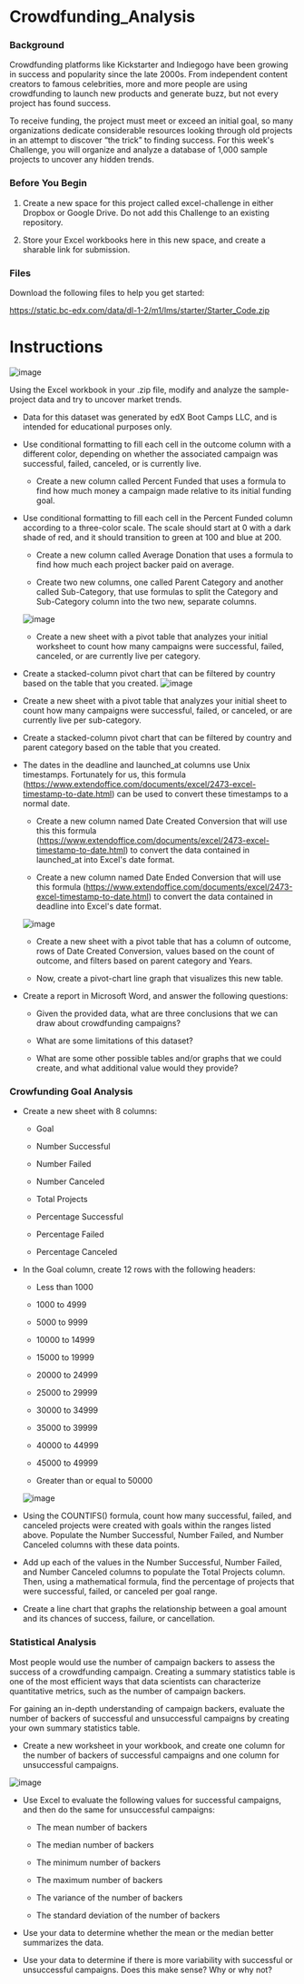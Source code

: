 # Crowdfunding_Analysis

### Background
Crowdfunding platforms like Kickstarter and Indiegogo have been growing in success and popularity since the late 2000s. From independent content creators to famous celebrities, more and more people are using crowdfunding to launch new products and generate buzz, but not every project has found success.

To receive funding, the project must meet or exceed an initial goal, so many organizations dedicate considerable resources looking through old projects in an attempt to discover “the trick” to finding success. For this week's Challenge, you will organize and analyze a database of 1,000 sample projects to uncover any hidden trends.

### Before You Begin
1. Create a new space for this project called excel-challenge in either Dropbox or Google Drive. Do not add this Challenge to an existing repository.

2. Store your Excel workbooks here in this new space, and create a sharable link for submission.

### Files
Download the following files to help you get started:

https://static.bc-edx.com/data/dl-1-2/m1/lms/starter/Starter_Code.zip

# Instructions
![image](https://user-images.githubusercontent.com/119692456/235329998-f4230f81-583e-4f1a-9cd5-5ec5d1c4f659.png)

Using the Excel workbook in your .zip file, modify and analyze the sample-project data and try to uncover market trends.

* Data for this dataset was generated by edX Boot Camps LLC, and is intended for educational purposes only.

* Use conditional formatting to fill each cell in the outcome column with a different color, depending on whether the associated campaign was successful, failed, canceled, or is currently live.

    * Create a new column called Percent Funded that uses a formula to find how much money a campaign made relative to its initial funding goal.

* Use conditional formatting to fill each cell in the Percent Funded column according to a three-color scale. The scale should start at 0 with a dark shade of red, and it should transition to green at 100 and blue at 200.

    * Create a new column called Average Donation that uses a formula to find how much each project backer paid on average.

    * Create two new columns, one called Parent Category and another called Sub-Category, that use formulas to split the Category and Sub-Category column into the two new, separate columns.
    
    ![image](https://user-images.githubusercontent.com/119692456/235330053-a579d589-68c7-49e8-b43b-5392f97be04f.png)
    
    * Create a new sheet with a pivot table that analyzes your initial worksheet to count how many campaigns were successful, failed, canceled, or are currently live per category.

* Create a stacked-column pivot chart that can be filtered by country based on the table that you created.
![image](https://user-images.githubusercontent.com/119692456/235330089-470a8a33-b8f2-4b88-a419-0967ee9382ab.png)

* Create a new sheet with a pivot table that analyzes your initial sheet to count how many campaigns were successful, failed, or canceled, or are currently live per sub-category.

* Create a stacked-column pivot chart that can be filtered by country and parent category based on the table that you created.

* The dates in the deadline and launched_at columns use Unix timestamps. Fortunately for us, this formula (https://www.extendoffice.com/documents/excel/2473-excel-timestamp-to-date.html) can be used to convert these timestamps to a normal date.

    * Create a new column named Date Created Conversion that will use this this formula (https://www.extendoffice.com/documents/excel/2473-excel-timestamp-to-date.html) to convert the data contained in launched_at into Excel's date format.

    * Create a new column named Date Ended Conversion that will use this formula (https://www.extendoffice.com/documents/excel/2473-excel-timestamp-to-date.html) to convert the data contained in deadline into Excel's date format.
    
    ![image](https://user-images.githubusercontent.com/119692456/235330130-37bf233f-897a-470e-ab4f-a07960e6ac5a.png)
    
    * Create a new sheet with a pivot table that has a column of outcome, rows of Date Created Conversion, values based on the count of outcome, and filters based on parent category and Years.

    * Now, create a pivot-chart line graph that visualizes this new table.

* Create a report in Microsoft Word, and answer the following questions:

    * Given the provided data, what are three conclusions that we can draw about crowdfunding campaigns?

    * What are some limitations of this dataset?

    * What are some other possible tables and/or graphs that we could create, and what additional value would they provide?

### Crowfunding Goal Analysis
* Create a new sheet with 8 columns:

    * Goal

    * Number Successful

    * Number Failed

    * Number Canceled

    * Total Projects

    * Percentage Successful

    * Percentage Failed

    * Percentage Canceled

* In the Goal column, create 12 rows with the following headers:

    * Less than 1000

    * 1000 to 4999

    * 5000 to 9999

    * 10000 to 14999

    * 15000 to 19999

    * 20000 to 24999

    * 25000 to 29999

    * 30000 to 34999

    * 35000 to 39999

    * 40000 to 44999

    * 45000 to 49999

    * Greater than or equal to 50000
    
    ![image](https://user-images.githubusercontent.com/119692456/235330244-7530ead3-dbaa-4911-8ce5-b5673645c442.png)

* Using the COUNTIFS() formula, count how many successful, failed, and canceled projects were created with goals within the ranges listed above. Populate the Number Successful, Number Failed, and Number Canceled columns with these data points.

* Add up each of the values in the Number Successful, Number Failed, and Number Canceled columns to populate the Total Projects column. Then, using a mathematical formula, find the percentage of projects that were successful, failed, or canceled per goal range.

* Create a line chart that graphs the relationship between a goal amount and its chances of success, failure, or cancellation.

### Statistical Analysis
Most people would use the number of campaign backers to assess the success of a crowdfunding campaign. Creating a summary statistics table is one of the most efficient ways that data scientists can characterize quantitative metrics, such as the number of campaign backers.

For gaining an in-depth understanding of campaign backers, evaluate the number of backers of successful and unsuccessful campaigns by creating your own summary statistics table.

* Create a new worksheet in your workbook, and create one column for the number of backers of successful campaigns and one column for unsuccessful campaigns.

![image](https://user-images.githubusercontent.com/119692456/235330276-7089c939-c6c3-4218-8016-f38125369024.png)

* Use Excel to evaluate the following values for successful campaigns, and then do the same for unsuccessful campaigns:

    * The mean number of backers

    * The median number of backers

    * The minimum number of backers

    * The maximum number of backers

    * The variance of the number of backers

    * The standard deviation of the number of backers

* Use your data to determine whether the mean or the median better summarizes the data.

* Use your data to determine if there is more variability with successful or unsuccessful campaigns. Does this make sense? Why or why not?








